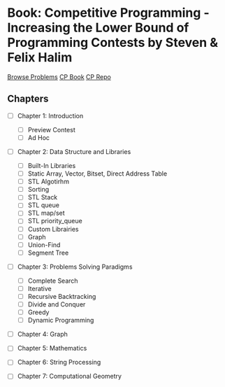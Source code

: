 # Book: Competitive Programming - Increasing the Lower Bound of Programming Contests by Steven & Felix Halim

[Browse Problems](https://onlinejudge.org/index.php?option=com_onlinejudge&Itemid=8&category=118)
[CP Book](https://cpbook.net/)
[CP Repo](https://github.com/stevenhalim/cpbook-code)


## Chapters

- [ ] Chapter 1: Introduction
    - [ ] Preview Contest
    - [ ] Ad Hoc
- [ ] Chapter 2: Data Structure and Libraries
    - [ ] Built-In Libraries
	- [ ] Static Array, Vector, Bitset, Direct Address Table
	- [ ] STL Algotirhm
	- [ ] Sorting
	- [ ] STL Stack
	- [ ] STL queue
	- [ ] STL map/set
	- [ ] STL priority_queue
    - [ ] Custom Librairies
	- [ ] Graph
	- [ ] Union-Find
	- [ ] Segment Tree
- [ ] Chapter 3: Problems Solving Paradigms
    - [ ] Complete Search
	- [ ] Iterative
	- [ ] Recursive Backtracking
    - [ ] Divide and Conquer
    - [ ] Greedy
    - [ ] Dynamic Programming
- [ ] Chapter 4: Graph
- [ ] Chapter 5: Mathematics
- [ ] Chapter 6: String Processing
- [ ] Chapter 7: Computational Geometry


